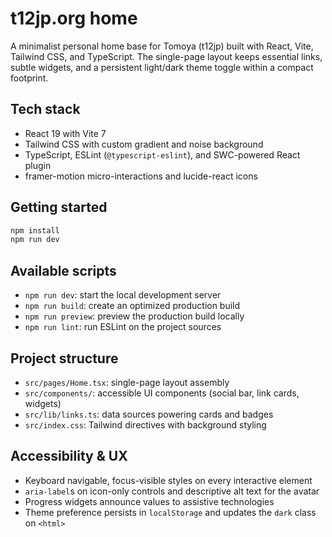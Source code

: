 # t12jp.org home

A minimalist personal home base for Tomoya (t12jp) built with React, Vite, Tailwind CSS, and TypeScript. The single-page layout keeps essential links, subtle widgets, and a persistent light/dark theme toggle within a compact footprint.

## Tech stack
- React 19 with Vite 7
- Tailwind CSS with custom gradient and noise background
- TypeScript, ESLint (`@typescript-eslint`), and SWC-powered React plugin
- framer-motion micro-interactions and lucide-react icons

## Getting started
```bash
npm install
npm run dev
```

## Available scripts
- `npm run dev`: start the local development server
- `npm run build`: create an optimized production build
- `npm run preview`: preview the production build locally
- `npm run lint`: run ESLint on the project sources

## Project structure
- `src/pages/Home.tsx`: single-page layout assembly
- `src/components/`: accessible UI components (social bar, link cards, widgets)
- `src/lib/links.ts`: data sources powering cards and badges
- `src/index.css`: Tailwind directives with background styling

## Accessibility & UX
- Keyboard navigable, focus-visible styles on every interactive element
- `aria-label`s on icon-only controls and descriptive alt text for the avatar
- Progress widgets announce values to assistive technologies
- Theme preference persists in `localStorage` and updates the `dark` class on `<html>`
